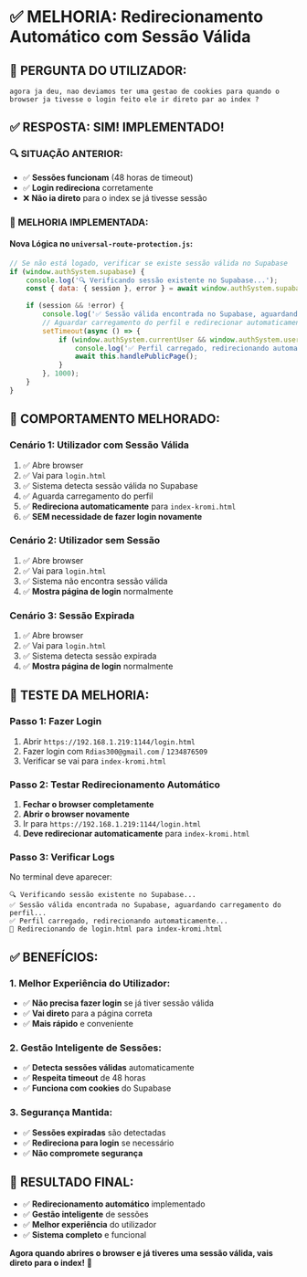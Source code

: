 # ✅ MELHORIA: Redirecionamento Automático com Sessão Válida

## 🎯 **PERGUNTA DO UTILIZADOR:**
```
agora ja deu, nao deviamos ter uma gestao de cookies para quando o browser ja tivesse o login feito ele ir direto par ao index ?
```

## ✅ **RESPOSTA: SIM! IMPLEMENTADO!**

### **🔍 SITUAÇÃO ANTERIOR:**
- ✅ **Sessões funcionam** (48 horas de timeout)
- ✅ **Login redireciona** corretamente
- ❌ **Não ia direto** para o index se já tivesse sessão

### **🔧 MELHORIA IMPLEMENTADA:**

#### **Nova Lógica no `universal-route-protection.js`:**
```javascript
// Se não está logado, verificar se existe sessão válida no Supabase
if (window.authSystem.supabase) {
    console.log('🔍 Verificando sessão existente no Supabase...');
    const { data: { session }, error } = await window.authSystem.supabase.auth.getSession();
    
    if (session && !error) {
        console.log('✅ Sessão válida encontrada no Supabase, aguardando carregamento do perfil...');
        // Aguardar carregamento do perfil e redirecionar automaticamente
        setTimeout(async () => {
            if (window.authSystem.currentUser && window.authSystem.userProfile) {
                console.log('✅ Perfil carregado, redirecionando automaticamente...');
                await this.handlePublicPage();
            }
        }, 1000);
    }
}
```

## 🎯 **COMPORTAMENTO MELHORADO:**

### **Cenário 1: Utilizador com Sessão Válida**
1. ✅ Abre browser
2. ✅ Vai para `login.html`
3. ✅ Sistema detecta sessão válida no Supabase
4. ✅ Aguarda carregamento do perfil
5. ✅ **Redireciona automaticamente** para `index-kromi.html`
6. ✅ **SEM necessidade de fazer login novamente**

### **Cenário 2: Utilizador sem Sessão**
1. ✅ Abre browser
2. ✅ Vai para `login.html`
3. ✅ Sistema não encontra sessão válida
4. ✅ **Mostra página de login** normalmente

### **Cenário 3: Sessão Expirada**
1. ✅ Abre browser
2. ✅ Vai para `login.html`
3. ✅ Sistema detecta sessão expirada
4. ✅ **Mostra página de login** normalmente

## 🚀 **TESTE DA MELHORIA:**

### **Passo 1: Fazer Login**
1. Abrir `https://192.168.1.219:1144/login.html`
2. Fazer login com `Rdias300@gmail.com` / `1234876509`
3. Verificar se vai para `index-kromi.html`

### **Passo 2: Testar Redirecionamento Automático**
1. **Fechar o browser completamente**
2. **Abrir o browser novamente**
3. Ir para `https://192.168.1.219:1144/login.html`
4. **Deve redirecionar automaticamente** para `index-kromi.html`

### **Passo 3: Verificar Logs**
No terminal deve aparecer:
```
🔍 Verificando sessão existente no Supabase...
✅ Sessão válida encontrada no Supabase, aguardando carregamento do perfil...
✅ Perfil carregado, redirecionando automaticamente...
🚀 Redirecionando de login.html para index-kromi.html
```

## ✅ **BENEFÍCIOS:**

### **1. Melhor Experiência do Utilizador:**
- ✅ **Não precisa fazer login** se já tiver sessão válida
- ✅ **Vai direto** para a página correta
- ✅ **Mais rápido** e conveniente

### **2. Gestão Inteligente de Sessões:**
- ✅ **Detecta sessões válidas** automaticamente
- ✅ **Respeita timeout** de 48 horas
- ✅ **Funciona com cookies** do Supabase

### **3. Segurança Mantida:**
- ✅ **Sessões expiradas** são detectadas
- ✅ **Redireciona para login** se necessário
- ✅ **Não compromete segurança**

## 🎯 **RESULTADO FINAL:**
- ✅ **Redirecionamento automático** implementado
- ✅ **Gestão inteligente** de sessões
- ✅ **Melhor experiência** do utilizador
- ✅ **Sistema completo** e funcional

**Agora quando abrires o browser e já tiveres uma sessão válida, vais direto para o index!** 🚀


